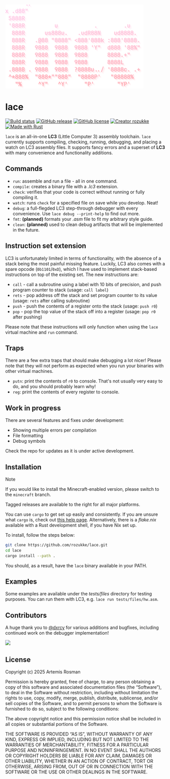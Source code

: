 ![lace logo](./logo.png)

# lace

[![Build status](https://github.com/rozukke/lace/actions/workflows/rust.yml/badge.svg?branch=main&event=push)](https://github.com/rozukke/lace/actions/workflows/rust.yml)
[![GitHub release](https://img.shields.io/github/release/rozukke/lace.svg)](https://github.com/rozukke/lace/releases/latest)
[![GitHub license](https://img.shields.io/github/license/rozukke/lace.svg)](https://github.com/rozukke/lace/blob/main/LICENSE)
[![Creator rozukke](https://img.shields.io/badge/Creator-rozukke-f497af.svg)](https://github.com/rozukke)
[![Made with Rust](https://img.shields.io/badge/Made%20with-Rust-b7410e.svg)](https://www.rust-lang.org)

`lace` is an all-in-one **LC3** (Little Computer 3) assembly toolchain. `lace` currently supports compiling, checking, running, debugging,
and placing a watch on LC3 assembly files. It supports fancy errors and a superset of **LC3** with many convenience and functionality additions.

## Commands
- `run`: assemble and run a file - all in one command.
- `compile`: creates a binary file with a *.lc3* extension.
- `check`: verifies that your code is correct without running or fully compiling it.
- `watch`: runs `check` for a specified file on save while you develop. Neat!
- `debug`: a full-flegded LC3 step-through debugger with every convenience.
Use `lace debug --print-help` to find out more.
- `fmt`: **(planned)** formats your *.asm* file to fit my arbitrary style guide.
- `clean`: **(planned)** used to clean debug artifacts that will be implemented in the future.

## Instruction set extension
LC3 is unfortunately limited in terms of functionality, with the absence of a stack being the most painful missing feature.
Luckily, LC3 also comes with a spare opcode (`0b1101`/`0xD`), which I have used to implement stack-based instructions on top 
of the existing set. The new instructions are:
- `call` - call a subroutine using a label with 10 bits of precision, and push program counter to stack (usage: `call label`)
- `rets` - pop address off the stack and set program counter to its value (usage: `rets` after calling subroutine)
- `push` - push the contents of a register onto the stack (usage: `push r0`)
- `pop` - pop the top value of the stack off into a register (usage: `pop r0` after pushing)

Please note that these instructions will only function when using the `lace` virtual machine and `run` command.

## Traps
There are a few extra traps that should make debugging a lot nicer! Please note that they will not perform as expected when you run
your binaries with other virtual machines.
- `putn`: print the contents of `r0` to console. That's not usually very easy to do, and you should probably learn why!
- `reg`: print the contents of every register to console.

## Work in progress
There are several features and fixes under development:
- Showing multiple errors per compilation
- File formatting
- Debug symbols

Check the repo for updates as it is under active development.

## Installation

> [!NOTE]
> If you would like to install the Minecraft-enabled version, please switch to
> the `minecraft` branch.

Tagged releases are available to the right for all major platforms.

You can use `cargo` to get set up easily and consistently. If you are
unsure what `cargo` is, check out [this help page](https://doc.rust-lang.org/cargo/getting-started/installation.html).
Alternatively, there is a *flake.nix* available with a Rust development shell, if you have Nix set up.

To install, follow the steps below:
```sh
git clone https://github.com/rozukke/lace.git
cd lace
cargo install --path .
```
You should, as a result, have the `lace` binary available in your PATH.

## Examples
Some examples are available under the *tests/files* directory for testing purposes. You can run them with LC3, e.g.
`lace run tests/files/hw.asm`.

## Contributors
A huge thank you to [@dxrcy](https://github.com/dxrcy) for various additions and bugfixes, including continued work
on the debugger implementation!

<a href="https://github.com/rozukke/lace/graphs/contributors">
  <img src="https://contrib.rocks/image?repo=rozukke/lace" />
</a>

## License
Copyright (c) 2025 Artemis Rosman

Permission is hereby granted, free of charge, to any person obtaining a copy of this software and associated documentation files (the “Software”), to deal in the Software without restriction, including without limitation the rights to use, copy, modify, merge, publish, distribute, sublicense, and/or sell copies of the Software, and to permit persons to whom the Software is furnished to do so, subject to the following conditions:

The above copyright notice and this permission notice shall be included in all copies or substantial portions of the Software.

THE SOFTWARE IS PROVIDED “AS IS”, WITHOUT WARRANTY OF ANY KIND, EXPRESS OR IMPLIED, INCLUDING BUT NOT LIMITED TO THE WARRANTIES OF MERCHANTABILITY, FITNESS FOR A PARTICULAR PURPOSE AND NONINFRINGEMENT. IN NO EVENT SHALL THE AUTHORS OR COPYRIGHT HOLDERS BE LIABLE FOR ANY CLAIM, DAMAGES OR OTHER LIABILITY, WHETHER IN AN ACTION OF CONTRACT, TORT OR OTHERWISE, ARISING FROM, OUT OF OR IN CONNECTION WITH THE SOFTWARE OR THE USE OR OTHER DEALINGS IN THE SOFTWARE.
